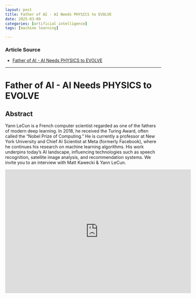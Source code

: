 ```yaml
---
layout: post
title: Father of AI - AI Needs PHYSICS to EVOLVE
date: 2025-03-09
categories: [artificial intelligence]
tags: [machine learning]

---
```


### Article Source


* [Father of AI - AI Needs PHYSICS to EVOLVE](https://www.youtube.com/watch?v=RUnFgu8kH-4)

---

# Father of AI - AI Needs PHYSICS to EVOLVE



## Abstract
Yann LeCun is a French computer scientist regarded as one of the fathers of modern deep learning. In 2018, he received the Turing Award, often called the “Nobel Prize of Computing.” He is currently a professor at New York University and Chief AI Scientist at Meta (formerly Facebook), where he continues his research on machine learning algorithms. His work underpins today’s AI landscape, influencing technologies such as speech recognition, satellite image analysis, and recommendation systems. We invite you to an interview with Matt Kawecki & Yann LeCun.

<iframe width="600" height="400" src="https://www.youtube.com/embed/RUnFgu8kH-4?si=jtgpAM9qxoGJQYHB" title="YouTube video player" frameborder="0" allow="accelerometer; autoplay; clipboard-write; encrypted-media; gyroscope; picture-in-picture; web-share" referrerpolicy="strict-origin-when-cross-origin" allowfullscreen></iframe>